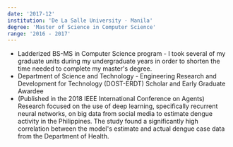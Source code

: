 ```yaml
---
date: '2017-12'
institution: 'De La Salle University - Manila'
degree: 'Master of Science in Computer Science'
range: '2016 - 2017'
---
```


- Ladderized BS-MS in Computer Science program - I took several of my graduate units during my undergraduate years in order to shorten the time needed to complete my master's degree.
- Department of Science and Technology - Engineering Research and Development for Technology (DOST-ERDT) Scholar and Early Graduate Awardee
- (Published in the 2018 IEEE International Conference on Agents) Research focused on the use of deep learning, specifically recurrent neural networks, on big data from social media to estimate dengue activity in the Philippines. The study found a significantly high correlation between the model's estimate and actual dengue case data from the Department of Health.
